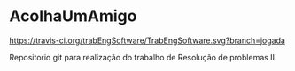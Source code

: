 # AcolhaUmAmigo

https://travis-ci.org/trabEngSoftware/TrabEngSoftware.svg?branch=jogada

Repositorio git para realização do trabalho de Resolução de problemas II.

